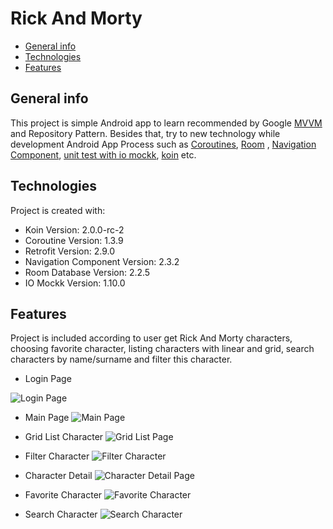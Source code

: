 # Rick And Morty
* [General info](#general-info)
* [Technologies](#technologies)
* [Features](#features)

## General info
This project is simple Android app to learn recommended by Google  [MVVM](https://developer.android.com/jetpack/guide)
and  Repository Pattern. Besides that, try to new technology while development Android App Process
such as [Coroutines](https://developer.android.com/kotlin/coroutines), [Room](https://developer.android.com/training/data-storage/room)
, [Navigation Component](https://developer.android.com/guide/navigation/navigation-getting-started),
[unit test with io mockk](https://mockk.io/), [koin](https://insert-koin.io/) etc.



## Technologies
Project is created with:
* Koin Version: 2.0.0-rc-2
* Coroutine Version: 1.3.9
* Retrofit Version: 2.9.0
* Navigation Component Version: 2.3.2
* Room Database Version: 2.2.5
* IO Mockk Version: 1.10.0

## Features
Project is included according to user get Rick And Morty characters, choosing favorite character,
listing characters with linear and grid, search characters by name/surname  and filter this character.

* Login Page

![Login Page](https://github.com/CihatBostanci/RickAndMortyCharacters/blob/master/app/src/main/res/drawable-v24/giris.png?raw=true "Login Page")

* Main Page
![Main Page](https://github.com/CihatBostanci/RickAndMortyCharacters/blob/master/app/src/main/res/drawable-v24/main.png?raw=true "Main Page")

* Grid List Character
![Grid List Page](https://github.com/CihatBostanci/RickAndMortyCharacters/blob/master/app/src/main/res/drawable-v24/gridmain.png?raw=true "Grid Main Page")

* Filter Character
![Filter Character](https://github.com/CihatBostanci/RickAndMortyCharacters/blob/master/app/src/main/res/drawable-v24/filtermain.png?raw=true "Filter Character")

* Character Detail
![Character Detail Page](https://github.com/CihatBostanci/RickAndMortyCharacters/blob/master/app/src/main/res/drawable-v24/characterdetail.png?raw=true "Character Detail Page")

* Favorite Character
![Favorite Character](https://github.com/CihatBostanci/RickAndMortyCharacters/blob/master/app/src/main/res/drawable-v24/favoritecharacter.png?raw=true "Favorite Character")

* Search Character
![Search Character](https://github.com/CihatBostanci/RickAndMortyCharacters/blob/master/app/src/main/res/drawable-v24/searchcharacter.png?raw=true "Search Character")
